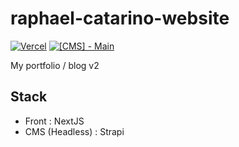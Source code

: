 # raphael-catarino-website

[![Vercel](https://img.shields.io/github/deployments/Zareix/raphael-catarino-website/production?label=vercel&logo=vercel&logoColor=white)](https://raphael-catarino.fr) [![[CMS] - Main](https://github.com/Zareix/raphael-catarino-website/actions/workflows/cms.yml/badge.svg)](https://github.com/Zareix/raphael-catarino-website/actions/workflows/cms.yml) 

My portfolio / blog v2

## Stack

- Front : NextJS
- CMS (Headless) : Strapi
